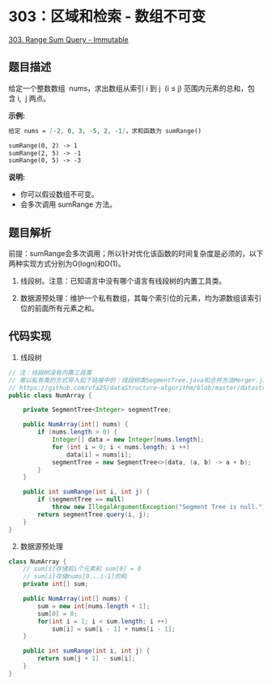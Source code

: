 # 303：区域和检索 - 数组不可变

[303. Range Sum Query - Immutable](https://leetcode.com/problems/range-sum-query-immutable/)

## 题目描述

给定一个整数数组  nums，求出数组从索引 i 到 j  (i ≤ j) 范围内元素的总和，包含 i,  j 两点。

**示例:**

```md
给定 nums = [-2, 0, 3, -5, 2, -1]，求和函数为 sumRange()

sumRange(0, 2) -> 1
sumRange(2, 5) -> -1
sumRange(0, 5) -> -3
```

**说明:**

- 你可以假设数组不可变。
- 会多次调用 sumRange 方法。

## 题目解析

前提：sumRange会多次调用；所以针对优化该函数的时间复杂度是必须的，以下两种实现方式分别为O(logn)和O(1)。

1. 线段树。注意：已知语言中没有哪个语言有线段树的内置工具类。

2. 数据源预处理：维护一个私有数组，其每个索引位的元素，均为源数组该索引位的前面所有元素之和。

## 代码实现

1. 线段树

```java
// 注：线段树没有内置工具类
// 需以私有类的方式导入如下链接中的：线段树类SegmentTree.java和合并方法Merger.java
// https://github.com/vfa25/dataStructure-algorithm/blob/master/datastructure/src/segtree
public class NumArray {

    private SegmentTree<Integer> segmentTree;

    public NumArray(int[] nums) {
        if (nums.length > 0) {
            Integer[] data = new Integer[nums.length];
            for (int i = 0; i < nums.length; i ++)
                data[i] = nums[i];
            segmentTree = new SegmentTree<>(data, (a, b) -> a + b);
        }
    }

    public int sumRange(int i, int j) {
        if (segmentTree == null)
            throw new IllegalArgumentException("Segment Tree is null.");
        return segmentTree.query(i, j);
    }
}

```

2. 数据源预处理

```java
class NumArray {
    // sum[i]存储前i个元素和 sum[0] = 0
    // sum[i]存储nums[0...i-1]的和
    private int[] sum;

    public NumArray(int[] nums) {
        sum = new int[nums.length + 1];
        sum[0] = 0;
        for(int i = 1; i < sum.length; i ++)
            sum[i] = sum[i - 1] + nums[i - 1];
    }

    public int sumRange(int i, int j) {
        return sum[j + 1] - sum[i];
    }
}
```
